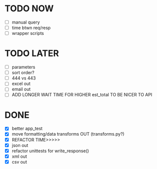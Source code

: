 # TODO NOW
 * [ ] manual query
 * [ ] time btwn req/resp
 * [ ] wrapper scripts

# TODO LATER
 * [ ] parameters
 * [ ] sort order?
 * [ ] 444 vs 443
 * [ ] excel out
 * [ ] email out
 * [ ] ADD LONGER WAIT TIME FOR HIGHER est_total TO BE NICER TO API

# DONE
 * [X] better app_test
 * [X] move formatting/data transforms OUT (transforms.py?)
 * [X] REFACTOR TIME>>>>>
 * [X] json out
 * [X] refactor unittests for write_response()
 * [X] xml out
 * [X] csv out

